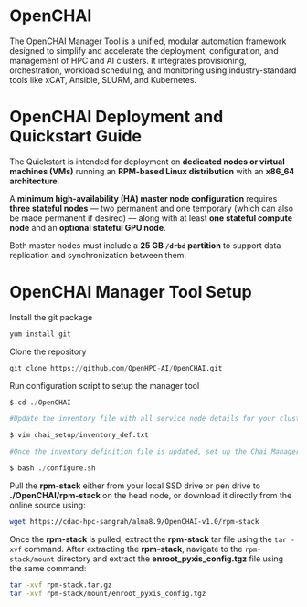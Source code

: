 # OpenCHAI
The OpenCHAI Manager Tool is a unified, modular automation framework designed to simplify and accelerate the deployment, configuration, and management of HPC and AI clusters. It integrates provisioning, orchestration, workload scheduling, and monitoring using industry-standard tools like xCAT, Ansible, SLURM, and Kubernetes.

# OpenCHAI Deployment and Quickstart Guide
The Quickstart is intended for deployment on **dedicated nodes or virtual machines (VMs)** running an **RPM-based Linux distribution** with an **x86_64 architecture**.

A **minimum high-availability (HA) master node configuration** requires **three stateful nodes** — two permanent and one temporary (which can also be made permanent if desired) — along with at least **one stateful compute node** and an **optional stateful GPU node**.

Both master nodes must include a **25 GB `/drbd` partition** to support data replication and synchronization between them.


# OpenCHAI Manager Tool Setup
Install the git package 

```python
yum install git
```

Clone the repository

```python
git clone https://github.com/OpenHPC-AI/OpenCHAI.git
```

Run configuration script to setup the manager tool

```python
$ cd ./OpenCHAI

#Update the inventory file with all service node details for your cluster, based on your environment configuration.

$ vim chai_setup/inventory_def.txt

#Once the inventory definition file is updated, set up the Chai Manager tool on the head node to deploy and configure the HPC-AI cluster

$ bash ./configure.sh

```


Pull the **rpm-stack** either from your local SSD drive or pen drive to **./OpenCHAI/rpm-stack** on the head node, or download it directly from the online source using:

```bash
wget https://cdac-hpc-sangrah/alma8.9/OpenCHAI-v1.0/rpm-stack
```

Once the **rpm-stack** is pulled, extract the **rpm-stack** tar file using the `tar -xvf` command.
After extracting the **rpm-stack**, navigate to the `rpm-stack/mount` directory and extract the **enroot_pyxis_config.tgz** file using the same command:

```bash
tar -xvf rpm-stack.tar.gz
tar -xvf rpm-stack/mount/enroot_pyxis_config.tgz
```

